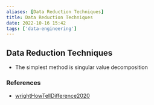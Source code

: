 ```yaml
---
aliases: [Data Reduction Techniques]
title: Data Reduction Techniques
date: 2022-10-16 15:42
tags: ['data-engineering']
---
```


## Data Reduction Techniques

- The simplest method is singular value decomposition

### References

- [wrightHowTellDifference2020](zotero/wrightHowTellDifference2020.md)
